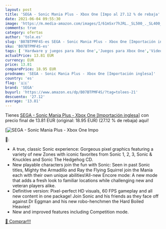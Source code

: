 ```yaml
---
layout: post
title: 'SEGA - Sonic Mania Plus - Xbox One [Impo al 27.12 % de rebaja'
date: 2021-06-04 09:55:30
image: 'https://m.media-amazon.com/images/I/61mSxr7hJRL._SL500_._SL400_.jpg'
comments: true
category: ofertas
author: 'tole.es'
slug: 'B07BTPMF4S-es SEGA - Sonic Mania Plus - Xbox One [Importación inglesa]'
sku: 'B07BTPMF4S-es'
tags: [ 'Hardware y juegos para Xbox One','Juegos para Xbox One','Videojuegos','sega','xbox', ]
actualPrice: 13.81 EUR
currency: EUR
price: 13.81
comparePrice: 18.95 EUR
prodname: 'SEGA - Sonic Mania Plus - Xbox One [Importación inglesa]'
country: 'es'
flag: '🇪🇸'
brand: 'SEGA'
buyurl: 'https://www.amazon.es/dp/B07BTPMF4S/?tag=tolees-21'
descuento: '27.12'
average: '13.81'
---
```


Tienes [SEGA - Sonic Mania Plus - Xbox One [Importación inglesa]](https://www.amazon.es/dp/B07BTPMF4S/?tag=tolees-21) con precio final de  13.81 EUR (original: 18.95 EUR) (27.12 %  de rebaja) aqui!

[![SEGA - Sonic Mania Plus - Xbox One [Impo](https://m.media-amazon.com/images/I/61mSxr7hJRL._SL500_._SL400_.jpg)](https://www.amazon.es/dp/B07BTPMF4S/?tag=tolees-21)

🔎:

- A true, classic Sonic experience: Gorgeous pixel graphics featuring a variety of new Zones with iconic favorites from Sonic 1, 2, 3, Sonic & Knuckles and Sonic The Hedgehog CD.
- New playable characters join the fun with Sonic: Seen in past Sonic titles, Mighty the Armadillo and Ray the Flying Squirrel join the Mania each with their own unique abilities!All-new Encore mode: A new mode that adds a fresh look to familiar locations while challenging new and veteran players alike.
- Definitive version: Pixel-perfect HD visuals, 60 FPS gameplay and all new content in one package! Join Sonic and his friends as they face off against Dr Eggman and his new robo-henchmen the Hard Boiled Heavies!
- New and improved features including Competition mode.

[🛒 Comprar!!!](https://www.amazon.es/dp/B07BTPMF4S/?tag=tolees-21)
